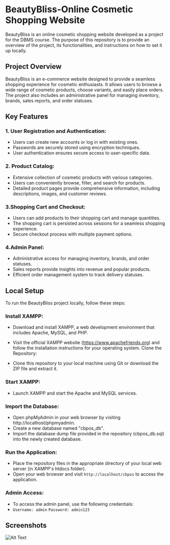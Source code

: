 # BeautyBliss-Online Cosmetic Shopping Website
BeautyBliss is an online cosmetic shopping website developed as a project for the DBMS course. The purpose of this repository is to provide an overview of the project, its functionalities, and instructions on how to set it up locally.

## Project Overview
BeautyBliss is an e-commerce website designed to provide a seamless shopping experience for cosmetic enthusiasts. It allows users to browse a wide range of cosmetic products, choose variants, and easily place orders. The project also includes an administrative panel for managing inventory, brands, sales reports, and order statuses.

## Key Features
### 1. User Registration and Authentication:

+ Users can create new accounts or log in with existing ones.
+ Passwords are securely stored using encryption techniques.
+ User authentication ensures secure access to user-specific data.
  
### 2. Product Catalog:

+ Extensive collection of cosmetic products with various categories.
+ Users can conveniently browse, filter, and search for products.
+ Detailed product pages provide comprehensive information, including descriptions, images, and customer reviews.
  
### 3.Shopping Cart and Checkout:

+ Users can add products to their shopping cart and manage quantities.
+ The shopping cart is persisted across sessions for a seamless shopping experience.
+ Secure checkout process with multiple payment options.
  
### 4.Admin Panel:

+ Administrative access for managing inventory, brands, and order statuses.
+ Sales reports provide insights into revenue and popular products.
+ Efficient order management system to track delivery statuses.

## Local Setup
To run the BeautyBliss project locally, follow these steps:

### Install XAMPP:

+ Download and install XAMPP, a web development environment that includes Apache, MySQL, and PHP.
+ Visit the official XAMPP website (https://www.apachefriends.org) and follow the installation instructions for your operating system.
Clone the Repository:

+ Clone this repository to your local machine using Git or download the ZIP file and extract it.
### Start XAMPP:

+ Launch XAMPP and start the Apache and MySQL services.
### Import the Database:

+ Open phpMyAdmin in your web browser by visiting http://localhost/phpmyadmin.
+ Create a new database named "cbpos_db".
+ Import the database dump file provided in the repository (cbpos_db.sql) into the newly created database.
### Run the Application:

+ Place the repository files in the appropriate directory of your local web server (in XAMPP's htdocs folder).
+ Open your web browser and visit `http://localhost/cbpos` to access the application.
### Admin Access:

+ To access the admin panel, use the following credentials:
+ `Username: admin` `Password: admin123`

## Screenshots 
![Alt Text](cbpos_screenshots/pic1.png)
